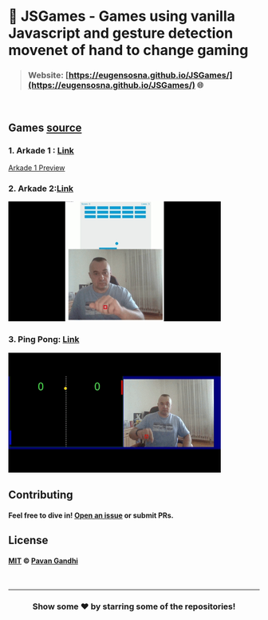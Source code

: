 # 👾 JSGames - Games using vanilla Javascript and gesture detection movenet of hand to change gaming 

> ### Website: [https://eugensosna.github.io/JSGames/](https://eugensosna.github.io/JSGames/) 🌐

<br />

## Games [source](https://github.com/eugensosna/JSGames)


### 1. Arkade 1 : [Link](./Arkade_slow/)
[Arkade 1 Preview](assets/11.gif)
### 2. Arkade 2:[Link](./Arkade3/)
![Arkade 2 Preview](assets/2.gif)
### 3. Ping Pong: [Link](./Ping%20Pong/)
![Ping Pong Preview](assets/3.gif)


## Contributing

#### Feel free to dive in! [Open an issue](https://github.com/iampavangandhi/JSGames/issues/new) or submit PRs.

## License

#### [MIT](LICENSE) © [Pavan Gandhi](https://github.com/iampavangandhi)

<br />

---

<div align="center">

<h3>Show some ❤️ by starring some of the repositories!</h3>

</div>
